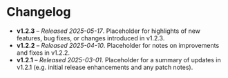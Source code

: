 # Changelog

- **v1.2.3** – *Released 2025-05-17*. Placeholder for highlights of new features, bug fixes, or changes introduced in v1.2.3.
- **v1.2.2** – *Released 2025-04-10*. Placeholder for notes on improvements and fixes in v1.2.2.
- **v1.2.1** – *Released 2025-03-01*. Placeholder for a summary of updates in v1.2.1 (e.g. initial release enhancements and any patch notes).
